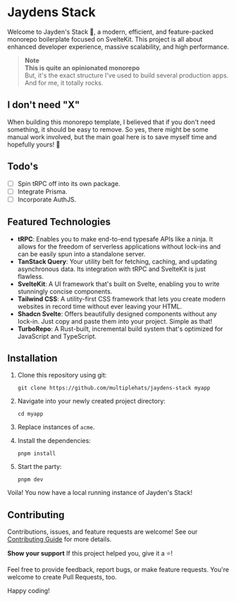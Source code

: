 # Jaydens Stack

Welcome to Jayden's Stack 👋, a modern, efficient, and feature-packed monorepo boilerplate focused on SvelteKit. This project is all about enhanced developer experience, massive scalability, and high performance.

> **Note** <br> **This is quite an opinionated monorepo** <br> But, it's the exact structure I've used to build several production apps. And for me, it totally rocks.

## I don't need "X"
When building this monorepo template, I believed that if you don't need something, it should be easy to remove. So yes, there might be some manual work involved, but the main goal here is to save myself time and hopefully yours! 🎉

## Todo's
- [ ] Spin tRPC off into its own package.
- [ ] Integrate Prisma.
- [ ] Incorporate AuthJS.

## Featured Technologies
- **tRPC**: Enables you to make end-to-end typesafe APIs like a ninja. It allows for the freedom of serverless applications without lock-ins and can be easily spun into a standalone server.
- **TanStack Query**: Your utility belt for fetching, caching, and updating asynchronous data. Its integration with tRPC and SvelteKit is just flawless.
- **SvelteKit**: A UI framework that's built on Svelte, enabling you to write stunningly concise components.
- **Tailwind CSS**: A utility-first CSS framework that lets you create modern websites in record time without ever leaving your HTML.
- **Shadcn Svelte**: Offers beautifully designed components without any lock-in. Just copy and paste them into your project. Simple as that!
- **TurboRepo**: A Rust-built, incremental build system that's optimized for JavaScript and TypeScript.

## Installation
1. Clone this repository using git:
   ```
   git clone https://github.com/multiplehats/jaydens-stack myapp
   ```
2. Navigate into your newly created project directory:
   ```
   cd myapp
   ```
3. Replace instances of `acme`.
4. Install the dependencies:
    ```
    pnpm install
    ```

5. Start the party:
    ```
    pnpm dev
    ```
Voila! You now have a local running instance of Jayden's Stack!

## Contributing
Contributions, issues, and feature requests are welcome! See our [Contributing Guide](CONTRIBUTING.md) for more details.

**Show your support**
If this project helped you, give it a ⭐️!

Feel free to provide feedback, report bugs, or make feature requests. You're welcome to create Pull Requests, too.

Happy coding!
